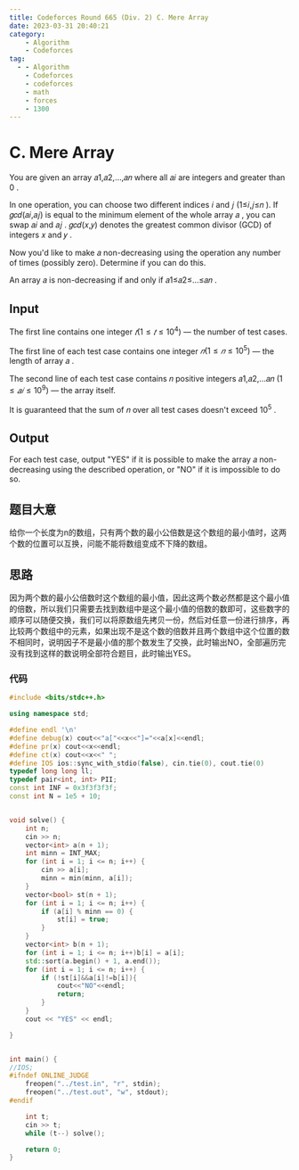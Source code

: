 ```yaml
---
title: Codeforces Round 665 (Div. 2) C. Mere Array
date: 2023-03-31 20:40:21
category:
    - Algorithm
    - Codeforces 
tag:
  - - Algorithm
    - Codeforces
    - codeforces
    - math
    - forces
    - 1300
---
```


# C. Mere Array

You are given an array 𝑎1,𝑎2,…,𝑎𝑛 where all 𝑎𝑖 are integers and greater than 0 .

In one operation, you can choose two different indices 𝑖 and 𝑗 (1≤𝑖,𝑗≤𝑛 ). If 𝑔𝑐𝑑(𝑎𝑖,𝑎𝑗) is equal to the minimum element of the whole array 𝑎 , you can swap 𝑎𝑖 and 𝑎𝑗 . 𝑔𝑐𝑑(𝑥,𝑦) denotes the greatest common divisor (GCD) of integers 𝑥 and 𝑦 .

Now you'd like to make 𝑎 non-decreasing using the operation any number of times (possibly zero). Determine if you can do this.

An array 𝑎 is non-decreasing if and only if 𝑎1≤𝑎2≤…≤𝑎𝑛 .

## Input

The first line contains one integer $𝑡 (1≤𝑡≤10^4 )$ — the number of test cases.

The first line of each test case contains one integer $𝑛 (1≤𝑛≤10^5 )$ — the length of array 𝑎 .

The second line of each test case contains 𝑛 positive integers 𝑎1,𝑎2,…𝑎𝑛 $(1≤𝑎𝑖≤10^9)$ — the array itself.

It is guaranteed that the sum of 𝑛 over all test cases doesn't exceed $10^5$ .

## Output 

For each test case, output "YES" if it is possible to make the array 𝑎 non-decreasing using the described operation, or "NO" if it is impossible to do so.



## 题目大意

给你一个长度为n的数组，只有两个数的最小公倍数是这个数组的最小值时，这两个数的位置可以互换，问能不能将数组变成不下降的数组。

## 思路

因为两个数的最小公倍数时这个数组的最小值，因此这两个数必然都是这个最小值的倍数，所以我们只需要去找到数组中是这个最小值的倍数的数即可，这些数字的顺序可以随便交换，我们可以将原数组先拷贝一份，然后对任意一份进行排序，再比较两个数组中的元素，如果出现不是这个数的倍数并且两个数组中这个位置的数不相同时，说明因子不是最小值的那个数发生了交换，此时输出NO，全部遍历完没有找到这样的数说明全部符合题目，此时输出YES。



### 代码

```cpp
#include <bits/stdc++.h>

using namespace std;

#define endl '\n'
#define debug(x) cout<<"a["<<x<<"]="<<a[x]<<endl;
#define pr(x) cout<<x<<endl;
#define ct(x) cout<<x<<" ";
#define IOS ios::sync_with_stdio(false), cin.tie(0), cout.tie(0)
typedef long long ll;
typedef pair<int, int> PII;
const int INF = 0x3f3f3f3f;
const int N = 1e5 + 10;


void solve() {
    int n;
    cin >> n;
    vector<int> a(n + 1);
    int minn = INT_MAX;
    for (int i = 1; i <= n; i++) {
        cin >> a[i];
        minn = min(minn, a[i]);
    }
    vector<bool> st(n + 1);
    for (int i = 1; i <= n; i++) {
        if (a[i] % minn == 0) {
            st[i] = true;
        }
    }
    vector<int> b(n + 1);
    for (int i = 1; i <= n; i++)b[i] = a[i];
    std::sort(a.begin() + 1, a.end());
    for (int i = 1; i <= n; i++) {
        if (!st[i]&&a[i]!=b[i]){
            cout<<"NO"<<endl;
            return;
        }
    }
    cout << "YES" << endl;

}


int main() {
//IOS;
#ifndef ONLINE_JUDGE
    freopen("../test.in", "r", stdin);
    freopen("../test.out", "w", stdout);
#endif

    int t;
    cin >> t;
    while (t--) solve();

    return 0;
}

```

